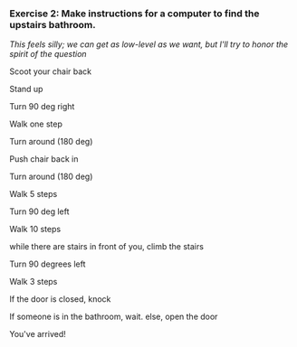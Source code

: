 ### Exercise 2: Make instructions for a computer to find the upstairs bathroom.
*This feels silly; we can get as low-level as we want, but I'll try to honor the spirit of the question*


Scoot your chair back

Stand up

Turn 90 deg right

Walk one step

Turn around (180 deg)

Push chair back in

Turn around (180 deg)

Walk 5 steps

Turn 90 deg left

Walk 10 steps

while there are stairs in front of you,
climb the stairs

Turn 90 degrees left

Walk 3 steps

If the door is closed, knock

If someone is in the bathroom, wait. else, open the door

You've arrived! 